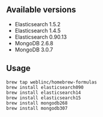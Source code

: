 ## Available versions
- Elasticsearch 1.5.2
- Elasticsearch 1.4.5
- Elasticsearch 0.90.13
- MongoDB 2.6.8
- MongoDB 3.0.7

## Usage
```
brew tap weblinc/homebrew-formulas
brew install elasticsearch090
brew install elasticsearch14
brew install elasticsearch15
brew install mongodb268
brew install mongodb307
```
